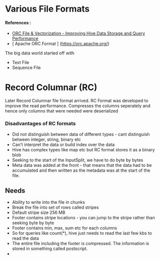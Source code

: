 # Various File Formats 

#### References : 
* [ORC File & Vectorization - Improving Hive Data Storage and Query Performance](https://www.youtube.com/watch?v=GV7vpR7vpjM)
* [ Apache ORC Format ] (https://orc.apache.org/)

The big data world started off with 

* Text File
* Sequence File 

# Record Columnar (RC)
 
Later Record Columnar file format arrived. RC Format was developed to improve the read performance. Compresses the columns seperately and hence only columns that were needed were deserialized

### Disadvantages of RC formats 
* Did not distinguish between data of different types - cant distinguish between integer, string, binary etc
* Can't interpret the data or build index over the data 
* Hive has complex types like map etc but RC format stores it as a binary blob 
* Seeking to the start of the InputSplit, we have to do byte by bytes 
* Meta data was added at the front - that means that the data had to be accumulated and then written as the metadata was at the start of the file. 

## Needs 

* Ability to write into the file in chunks 
* Break the file into set of rows called stripes
* Default stripe size 256 MB
* Footer contains stripe locations - you can jump to the stripe rather than seeking byte by byte
* Footer contains min, max, sum etc for each columns
* So for queries like count(*), hive just needs to read the last few kbs to read the data 
* The entire file including the footer is compressed. The information is stored in something called postscript. 
* 


